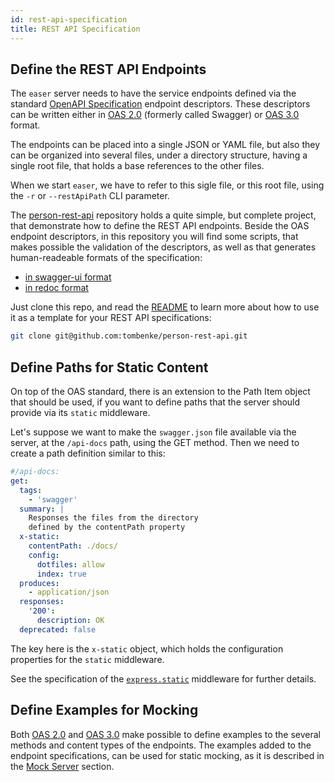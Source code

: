 ```yaml
---
id: rest-api-specification
title: REST API Specification
---
```


## Define the REST API Endpoints

The `easer` server needs to have the service endpoints defined via the standard [OpenAPI Specification](https://swagger.io/resources/open-api/) endpoint descriptors. These descriptors can be written either in [OAS 2.0](https://swagger.io/specification/v2/) (formerly called Swagger) or [OAS 3.0](https://swagger.io/specification/) format.

The endpoints can be placed into a single JSON or YAML file, but also they can be organized into several files, under a directory structure, having a single root file, that holds a base references to the other files.

When we start `easer`, we have to refer to this sigle file, or this root file, using the `-r` or `--restApiPath` CLI parameter.

The [person-rest-api](https://github.com/tombenke/person-rest-api) repository holds a quite simple, but complete project, that demonstrate how to define the REST API endpoints. Beside the OAS endpoint descriptors, in this repository you will find some scripts, that makes possible the validation of the descriptors, as well as that generates human-readeable formats of the specification:
- [in swagger-ui format](https://tombenke.github.io/person-rest-api/swagger.html)
- [in redoc format](https://tombenke.github.io/person-rest-api/redoc-static.html)

Just clone this repo, and read the [README](https://github.com/tombenke/person-rest-api) to learn more about how to use it as a template for your REST API specifications:

```bash
git clone git@github.com:tombenke/person-rest-api.git
```

## Define Paths for Static Content

On top of the OAS standard, there is an extension to the Path Item object that should be used, if you want to define paths that the server should provide via its `static` middleware.

Let's suppose we want to make the `swagger.json` file available via the server, at the `/api-docs` path, using the GET method. Then we need to create a path definition similar to this:

```YAML
#/api-docs:
get:
  tags:
    - 'swagger'
  summary: |
    Responses the files from the directory
    defined by the contentPath property
  x-static:
    contentPath: ./docs/
    config:
      dotfiles: allow
      index: true
  produces:
    - application/json
  responses:
    '200':
      description: OK
  deprecated: false
```

The key here is the `x-static` object, which holds the configuration properties for the `static` middleware.

See the specification of the [`express.static`](http://expressjs.com/en/api.html#express.static) middleware for further details.

## Define Examples for Mocking

Both [OAS 2.0](https://swagger.io/specification/v2/) and [OAS 3.0](https://swagger.io/specification/) make possible to define examples to the several methods and content types of the endpoints. The examples added to the endpoint specifications, can be used for static mocking, as it is described in the [Mock Server](mock-server-mode) section.

